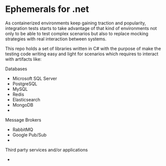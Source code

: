 # Ephemerals for .net

As containerized environments keep gaining traction and popularity, integration tests starts to take advantage 
of that kind of environments not only to be able to test complex scenarios but also to replace mocking strategies with real interaction between systems.

This repo holds a set of libraries written in C# with the purpose of make the testing code writing easy and light for scenarios which requires to interact with artifacts like:

Databases

- Microsoft SQL Server
- PostgreSQL
- MySQL
- Redis
- Elasticsearch
- MongoDB
- 

Message Brokers

- RabbitMQ
- Google Pub/Sub
-

Third party services and/or applications

- 

